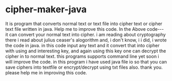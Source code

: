 # cipher-maker-java
It is program that converts normal text or text file into cipher text or cipher text file written in java. Help me to improve this code.
In the Above code---
it can convert your normal text into cipher.
i am reading about cryptography there i read about julius ceaser's alogorithm and, i don't know, i i did, i wrote the code in java.
in this code input any text and it convert that into cipher with using and interesting key, and again using this key one can decrypt the cipher in to normal text. 
this programs supports command line yet soon i will improve the code.
in this program i have used java file io so that you can save ciphers into textfile or encrypt/decrypt using txt files also.
thank you.
please help me in improving this code.
